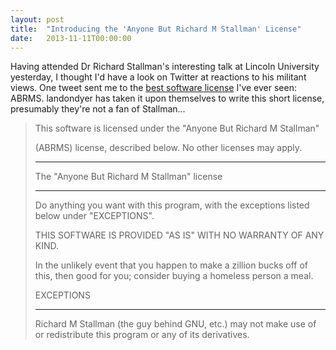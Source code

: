 ```yaml
---
layout: post
title:  "Introducing the 'Anyone But Richard M Stallman' License"
date:   2013-11-11T00:00:00
---
```

Having attended Dr Richard Stallman's interesting talk at Lincoln University yesterday, I thought I'd have a look on Twitter at reactions to his militant views. One tweet sent me to the [best software license](https://github.com/landondyer/kasm/blob/master/LICENSE) I've ever seen: ABRMS. landondyer has taken it upon themselves to write this short license, presumably they're not a fan of Stallman...

> This software is licensed under the "Anyone But Richard M Stallman"
> 
> (ABRMS) license, described below. No other licenses may apply.
> 
> --------------------------------------------
> 
> The "Anyone But Richard M Stallman" license
> 
> --------------------------------------------
> 
> Do anything you want with this program, with the exceptions listed below under "EXCEPTIONS".
> 
> THIS SOFTWARE IS PROVIDED "AS IS" WITH NO WARRANTY OF ANY KIND.
> 
> In the unlikely event that you happen to make a zillion bucks off of this, then good for you; consider buying a homeless person a meal.
> 
> EXCEPTIONS
> 
> ----------
> 
> Richard M Stallman (the guy behind GNU, etc.) may not make use of or redistribute this program or any of its derivatives.